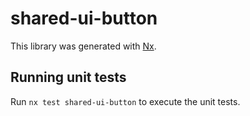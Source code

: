 # shared-ui-button

This library was generated with [Nx](https://nx.dev).

## Running unit tests

Run `nx test shared-ui-button` to execute the unit tests.
